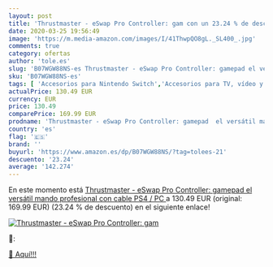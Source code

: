 ```yaml
---
layout: post
title: 'Thrustmaster - eSwap Pro Controller: gam con un 23.24 % de descuento'
date: 2020-03-25 19:56:49
image: 'https://m.media-amazon.com/images/I/41ThwpQO8gL._SL400_.jpg'
comments: true
category: ofertas
author: 'tole.es'
slug: 'B07WGW88NS-es Thrustmaster - eSwap Pro Controller: gamepad el versátil...'
sku: 'B07WGW88NS-es'
tags: [ 'Accesorios para Nintendo Switch','Accesorios para TV, vídeo y home cinema','Almacenamiento de datos','Almacenamiento de datos externo','Conversores de vídeo','Electrónica','Hardware y juegos para Nintendo Switch','Informática','Memoria para Nintendo Switch','TV, vídeo y home cinema','Tarjetas de memoria','Tarjetas microSD','Videojuegos','ps4', ]
actualPrice: 130.49 EUR
currency: EUR
price: 130.49
comparePrice: 169.99 EUR
prodname: 'Thrustmaster - eSwap Pro Controller: gamepad  el versátil mando profesional con cable  PS4 / PC '
country: 'es'
flag: '🇪🇸'
brand: ''
buyurl: 'https://www.amazon.es/dp/B07WGW88NS/?tag=tolees-21'
descuento: '23.24'
average: '142.274'
---
```


En este momento está [Thrustmaster - eSwap Pro Controller: gamepad  el versátil mando profesional con cable  PS4 / PC ](https://www.amazon.es/dp/B07WGW88NS/?tag=tolees-21) a 130.49 EUR (original: 169.99 EUR) (23.24 %  de descuento) en el siguiente enlace!

[![Thrustmaster - eSwap Pro Controller: gam](https://m.media-amazon.com/images/I/41ThwpQO8gL._SL400_.jpg)](https://www.amazon.es/dp/B07WGW88NS/?tag=tolees-21)

🔎:


[🛒 Aquí!!!](https://www.amazon.es/dp/B07WGW88NS/?tag=tolees-21)
